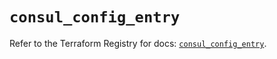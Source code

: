 # `consul_config_entry`

Refer to the Terraform Registry for docs: [`consul_config_entry`](https://registry.terraform.io/providers/hashicorp/consul/2.22.1/docs/resources/config_entry).
